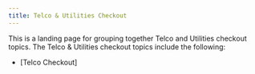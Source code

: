 ```yaml
---
title: Telco & Utilities Checkout
---
```


This is a landing page for grouping together Telco and Utilities checkout topics. The Telco & Utilities checkout topics include the following:

- [Telco Checkout]
